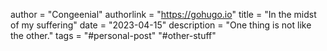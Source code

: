 author = "Congeenial"
authorlink = "https://gohugo.io"
title = "In the midst of my suffering"
date = "2023-04-15"
description = "One thing is not like the other."
tags = "#personal-post" "#other-stuff"
